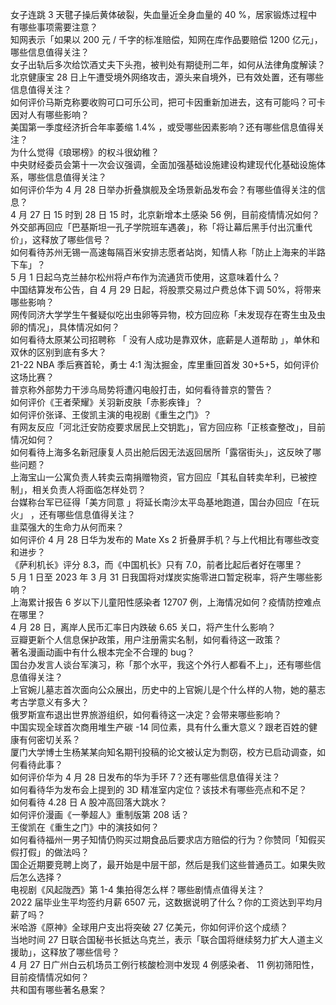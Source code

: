 女子连跳 3 天毽子操后黄体破裂，失血量近全身血量的 40 %，居家锻炼过程中有哪些事项需要注意？  
知网表示「如果以 200 元 / 千字的标准赔偿，知网在库作品要赔偿 1200 亿元」，哪些信息值得关注？  
女子出轨后多次给饮酒丈夫下头孢，被判处有期徒刑二年，如何从法律角度解读？  
北京健康宝 28 日上午遭受境外网络攻击，源头来自境外，已有效处置，还有哪些信息值得关注？  
如何评价马斯克称要收购可口可乐公司，把可卡因重新加进去，这有可能吗？可卡因对人有哪些影响？  
美国第一季度经济折合年率萎缩 1.4% ，或受哪些因素影响？还有哪些信息值得关注？  
为什么觉得《琅琊榜》的权斗很幼稚？  
中央财经委员会第十一次会议强调，全面加强基础设施建设构建现代化基础设施体系，哪些信息值得关注？  
如何评价华为 4 月 28 日举办折叠旗舰及全场景新品发布会？有哪些值得关注的信息？  
4 月 27 日 15 时到 28 日 15 时，北京新增本土感染 56 例，目前疫情情况如何？  
外交部再回应「巴基斯坦一孔子学院班车遇袭」，称「将让幕后黑手付出沉重代价」，这释放了哪些信号？  
如何看待苏州无锡一高速每隔百米安排志愿者站岗，知情人称「防止上海来的半路下车」？  
5 月 1 日起乌克兰赫尔松州将卢布作为流通货币使用，这意味着什么？  
中国结算发布公告，自 4 月 29 日起，将股票交易过户费总体下调 50%，将带来哪些影响？  
网传同济大学学生午餐疑似吃出虫卵等异物，校方回应称「未发现存在寄生虫及虫卵的情况」，具体情况如何？  
如何看待太原某公司招聘称 「 没有人成功是靠双休，底薪是人道帮助 」，单休和双休的区别到底有多大？  
21-22 NBA 季后赛首轮，勇士 4:1 淘汰掘金，库里重回首发 30+5+5，如何评价这场比赛？  
普京称外部势力干涉乌局势将遭闪电般打击，如何看待普京的警告？  
如何评价《王者荣耀》关羽新皮肤「赤影疾锋」？  
如何评价张译、王俊凯主演的电视剧《重生之门》？  
有网友反应「河北迁安防疫要求居民上交钥匙」，官方回应称「正核查整改」，目前情况如何？  
如何看待上海多名新冠康复人员出舱后因无法返回居所「露宿街头」，这反映了哪些问题？  
上海宝山一公寓负责人转卖云南捐赠物资，官方回应「其私自转卖牟利，已被控制」，相关负责人将面临怎样处罚？  
台媒称台军已征得「美方同意 」将延长南沙太平岛基地跑道，国台办回应「在玩火」 ，还有哪些信息值得关注？  
韭菜强大的生命力从何而来？  
如何评价 4 月 28 日华为发布的 Mate Xs 2 折叠屏手机？与上代相比有哪些改变和进步？  
《萨利机长》评分 8.3，而《中国机长》只有 7.0，前者比起后者好在哪里？  
5 月 1 日至 2023 年 3 月 31 日我国将对煤炭实施零进口暂定税率，将产生哪些影响？  
上海累计报告 6 岁以下儿童阳性感染者 12707 例，上海情况如何？疫情防控难点在哪里？  
4 月 28 日，离岸人民币汇率日内跌破 6.65 关口，将产生什么影响？  
豆瓣更新个人信息保护政策，用户注册需实名制，如何看待这一政策？  
著名漫画动画中有什么根本完全不合理的 bug？  
国台办发言人谈台军演习，称「那个水平，我这个外行人都看不上」，还有哪些信息值得关注？  
上官婉儿墓志首次面向公众展出，历史中的上官婉儿是个什么样的人物，她的墓志考古学意义有多大？  
俄罗斯宣布退出世界旅游组织，如何看待这一决定？会带来哪些影响？  
中国实现全球首次商用堆生产碳 -14 同位素，具有什么重大意义？跟老百姓的健康有何密切关系？  
厦门大学博士生杨某某向知名期刊投稿的论文被认定为剽窃，校方已启动调查，如何看待此事？  
如何评价华为 4 月 28 日发布的华为手环 7？还有哪些信息值得关注？  
如何看待华为发布会上提到的 3D 精准室内定位？该技术有哪些亮点和不足？  
如何看待 4.28 日 A 股冲高回落大跳水？  
如何评价漫画《一拳超人》重制版第 208 话？  
王俊凯在《重生之门》中的演技如何？  
如何看待福州一男子知情仍购买过期食品后要求店方赔偿的行为？你赞同「知假买假打假」的做法吗？  
国企近期要竞聘上岗了，最开始是中层干部，然后是我们这些普通员工。如果失败后怎么选择？  
电视剧《风起陇西》第 1-4 集拍得怎么样？哪些剧情点值得关注？  
2022 届毕业生平均签约月薪 6507 元，这数据说明了什么？你的工资达到平均月薪了吗？  
米哈游《原神》全球用户支出将突破 27 亿美元，你如何评价这个成绩？  
当地时间 27 日联合国秘书长抵达乌克兰，表示「联合国将继续努力扩大人道主义援助」，这释放了哪些信号？  
4 月 27 日广州白云机场员工例行核酸检测中发现 4 例感染者、 11 例初筛阳性，目前疫情情况如何？  
共和国有哪些著名悬案？  

